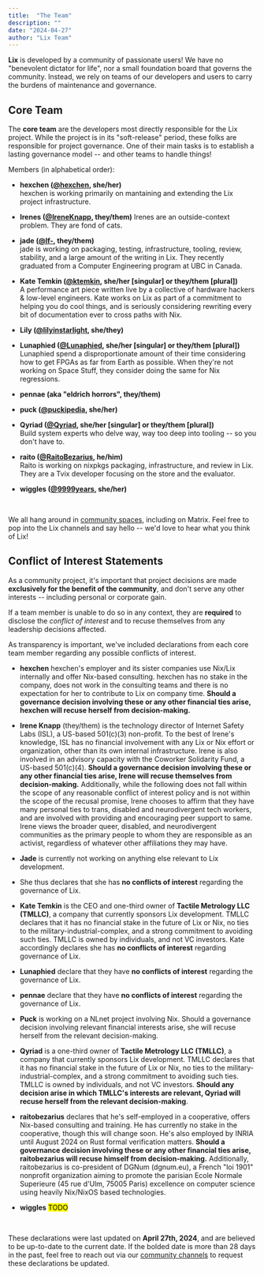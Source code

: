 ```yaml
---
title:  "The Team"
description: ""
date: "2024-04-27"
author: "Lix Team"
---
```


**Lix** is developed by a community of passionate users! We have no "benevolent dictator for life",
nor a small foundation board that governs the community. Instead, we rely on teams of our developers
and users to carry the burdens of maintenance and governance.

## Core Team

The **core team** are the developers most directly responsible for the Lix project. While the project
is in its "soft-release" period, these folks are responsible for project governance. One of their main
tasks is to establish a lasting governance model -- and other teams to handle things!

Members (in alphabetical order):

- **hexchen ([@hexchen](https://github.com/hexchen), she/her)**  
  hexchen is working primarily on mantaining and extending the Lix project infrastructure.

- **Irenes ([@IreneKnapp](https://github.com/IreneKnapp), they/them)**
  Irenes are an outside-context problem. They are fond of cats.

- **jade ([@lf-](https://github.com/lf-), they/them)**  
  jade is working on packaging, testing, infrastructure, tooling, review, stability, and a large amount of 
  the writing in Lix. They recently graduated from a Computer Engineering program at UBC in Canada.

- **Kate Temkin ([@ktemkin](https://github.com/ktemkin), she/her [singular] or they/them [plural])**  
  A performance art piece written live by a collective of hardware hackers & low-level engineers. 
  Kate works on Lix as part of a commitment to helping you do cool things, and is seriously considering
  rewriting every bit of documentation ever to cross paths with Nix.
- **Lily ([@lilyinstarlight](https://github.com/lilyinstarlight), she/they)**

- **Lunaphied ([@Lunaphied](https://github.com/lunaphied), she/her [singular] or they/them [plural])**  
  Lunaphied spend a disproportionate amount of their time considering how to get FPGAs as far from Earth as possible.
  When they're not working on Space Stuff, they consider doing the same for Nix regressions.

- **pennae (aka "eldrich horrors", they/them)**

- **puck ([@puckipedia](https://github.com/puckipedia), she/her)**

- **Qyriad ([@Qyriad](https://github.com/Qyriad), she/her [singular] or they/them [plural])**  
  Build system experts who delve way, way too deep into tooling -- so you don't have to. 

- **raito ([@RaitoBezarius](https://github.com/RaitoBezarius), he/him)**  
  Raito is working on nixpkgs packaging, infrastructure, and review in Lix. 
  They are a Tvix developer focusing on the store and the evaluator.

- **wiggles ([@9999years](https://github.com/9999years), she/her)**

<br/>

We all hang around in [community spaces](/community), including on Matrix. Feel free to pop into
the Lix channels and say hello -- we'd love to hear what you think of Lix!

## Conflict of Interest Statements

As a community project, it's important that project decisions are made **exclusively for the
benefit of the community**, and don't serve any other interests -- including personal or corporate gain.

If a team member is unable to do so in any context, they are **required** to disclose the _conflict of interest_
and to recuse themselves from any leadership decisions affected.

As transparency is important, we've included declarations from each core team member regarding any possible
conflicts of interest.

- **hexchen**
  hexchen's employer and its sister companies use Nix/Lix internally and offer Nix-based consulting.
  hexchen has no stake in the company, does not work in the consulting teams and there is no
  expectation for her to contribute to Lix on company time. **Should a governance decision involving
  these or any other financial ties arise, hexchen will recuse herself from decision-making.**

- **Irene Knapp** (they/them) is the technology director of Internet Safety Labs (ISL), a US-based 501(c)(3) 
  non-profit. To the best of Irene's knowledge, ISL has no financial involvement with any Lix or Nix 
  effort or organization, other than its own internal infrastructure. 
  Irene is also involved in an advisory capacity with the Coworker Solidarity Fund, a US-based 501(c)(4). 
  **Should a governance decision involving these or any other financial ties arise, Irene will recuse themselves 
  from decision-making.** Additionally, while the following does not fall within the scope of any reasonable
  conflict of interest policy and is not within the scope of the recusal promise, 
  Irene chooses to affirm that they have many personal ties to trans, disabled and 
  neurodivergent tech workers, and are involved with providing and encouraging peer support to same. 
  Irene views the broader queer, disabled, and neurodivergent communities as the primary people to whom 
  they are responsible as an activist, regardless of whatever other affiliations they may have.

- **Jade** is currently not working on anything else relevant to Lix development. 
- She thus declares that she has **no conflicts of interest** regarding the governance of Lix. 

- **Kate Temkin** is the CEO and one-third owner of **Tactile Metrology LLC (TMLLC)**, a company that currently 
  sponsors Lix development. TMLLC declares that it has no financial stake in the future of Lix or Nix,
  no ties to the military-industrial-complex, and a strong commitment to avoiding such ties. TMLLC is
  owned by individuals, and not VC investors. Kate accordingly declares she has **no conflicts of interest**
  regarding governance of Lix.

- **Lunaphied** declare that they have **no conflicts of interest** regarding the governance of Lix.

- **pennae** declare that they have **no conflicts of interest** regarding the governance of Lix. 

- **Puck** is working on a NLnet project involving Nix. Should a governance decision involving relevant 
  financial interests arise, she will recuse herself from the relevant decision-making.

- **Qyriad** is a one-third owner of **Tactile Metrology LLC (TMLLC)**, a company that currently 
  sponsors Lix development. TMLLC declares that it has no financial stake in the future of Lix or Nix,
  no ties to the military-industrial-complex, and a strong commitment to avoiding such ties. TMLLC is
  owned by individuals, and not VC investors. **Should any decision arise in which TMLLC's interests are 
  relevant, Qyriad will recuse herself from the relevant decision-making**.

- **raitobezarius** declares that he's self-employed in a cooperative, offers Nix-based consulting and training. 
  He has currently no stake in the cooperative, though this will change soon. He's also employed by INRIA until
  August 2024 on Rust formal verification matters. **Should a governance decision involving these or any other 
  financial ties arise, raitobezarius will recuse himself from decision-making.**
  Additionally, raitobezarius is co-president of DGNum (dgnum.eu), a French "loi 1901" nonprofit organization 
  aiming to promote the parisian Ecole Normale Superieure (45 rue d'Ulm, 75005 Paris) excellence on computer 
  science using heavily Nix/NixOS based technologies.

- **wiggles** <mark>TODO</mark>

<br />

These declarations were last updated on **April 27th, 2024**, and are believed to be up-to-date to the current date. 
If the bolded date is more than 28 days in the past, feel free to reach out via our 
[community channels](/community) to request these declarations be updated.

